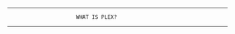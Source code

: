 
___________________________________________________________________________

                          WHAT IS PLEX?
___________________________________________________________________________